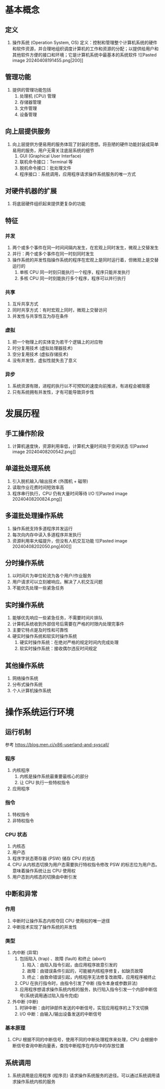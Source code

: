 # 基本概念
## 定义
1. 操作系统 (Operation System, OS) 定义：控制和管理整个计算机系统的硬件和软件资源，并合理地组织调度计算机的工作和资源的分配；以提供给用户和其他软件方便的接口和环境；它是计算机系统中最基本的系统软件 ![[Pasted image 20240408191455.png|200]]
## 管理功能
1. 提供的管理功能包括
	1. 处理机 (CPU) 管理
	2. 存储器管理
	3. 文件管理
	4. 设备管理
## 向上层提供服务
1. 向上层提供方便易用的服务体现了封装的思想。将丑陋的硬件功能封装成简单易用的服务，用户无需关注底层系统的细节
	1. GUI (Graphical User Interface)
	2. 联机命令接口：Terminal 等
	3. 脱机命令接口：批处理文件
	4. 程序接口：系统调用，应用程序请求操作系统服务的唯一方式
## 对硬件机器的扩展
1. 将底层硬件组织起来提供更复杂的功能
## 特征
### 并发
1. 两个或多个事件在同一时间间隔内发生，在宏观上同时发生，微观上交替发生
2. 并行：两个或多个事件在同一时刻同时发生
3. 操作系统的并发性指操作系统的程序在宏观上是同时运行着，但微观上是交替运行的
	1. 单核 CPU 同一时刻只能执行一个程序，程序只能并发执行
	2. 多核 CPU 同一时刻能执行多个程序，程序可以并行执行
### 共享
1. 互斥共享方式
2. 同时共享方式：有时宏观上同时，微观上交替访问
3. 并发性与共享性互为存在条件
### 虚拟
1. 把一个物理上的实体变为若干个逻辑上的对应物
2. 时分复用技术 (虚拟处理器技术)
3. 空分复用技术 (虚拟存储技术)
4. 没有并发性，虚拟性就失去了意义
### 异步
1. 系统资源有限，进程的执行以不可预知的速度向前推进，有进程会被阻塞
2. 只有系统拥有并发性，才有可能导致异步性
# 发展历程
## 手工操作阶段
1. 计算机速度快，资源利用率低，计算机大量时间处于空闲状态
![[Pasted image 20240408200542.png]]
## 单道批处理系统
1. 引入脱机输入/输出技术 (外围机 + 磁带)
2. 读取作业花费时间短效率高
3. 程序串行执行，CPU 仍有大量时间等待 I/O
![[Pasted image 20240408200824.png]]
## 多道批处理操作系统
1. 操作系统支持多道程序并发运行
2. 每次向内存中读入多道程序并发执行
3. 资源利用率大幅提升，但没有人机交互功能
![[Pasted image 20240408202050.png|400]]
## 分时操作系统
1. 以时间片为单位轮流为各个用户/作业服务
2. 用户请求可以立刻被响应。解决了人机交互问题
3. 不能优先处理一些紧急任务
## 实时操作系统
1. 能够优先响应一些紧急任务，不需要时间片排队
2. 计算机系统收到外部信号后需要在严格的时限内处理完事件
3. 主要它特点是及时性和可靠性
4. 硬实时操作系统和软实时操作系统
	1. 硬实时操作系统：在绝对严格的规定时间内完成处理
	2. 软实时操作系统：接收偶尔违反时间规定
## 其他操作系统
1. 网络操作系统
2. 分布式操作系统
3. 个人计算机操作系统
# 操作系统运行环境
## 运行机制
参考 https://blog.men.ci/x86-userland-and-syscall/
### 程序
1. 内核程序
	1. 内核是操作系统最重要最核心的部分
	2. 让 CPU 执行一些特权指令
2. 应用程序
### 指令
1. 特权指令
2. 非特权指令
### CPU 状态
1. 内核态
2. 用户态
3. 程序字状态寄存器 (PSW) 储存 CPU 的状态
4. CPU 从内核态切换为用户态需要执行特权指令修改 PSW 的标志位为用户态。意味着操作系统让出 CPU 使用权
5. 用户态到内核态的切换由中断引发
## 中断和异常
### 作用
1. 中断时让操作系态内核夺回 CPU 使用权的唯一途径
2. 中断技术实现了操作系统的并发性
### 类型
1. 内中断 (异常)
	1. 包括陷入 (trap) 、故障 (fault) 和终止 (abort)
		1. 陷入：由陷入指令引起，由应用程序故意引发的
		2. 故障：由错误条件引起的，可能被内核程序修复，如缺页故障
		3. 终止：由致命错误引起，内核程序无法修复改故障，应用程序被终止
	2. CPU 在执行指令时，由指令引发了中断 (指令本身或参数非法)
	3. 应用程序想请求操作系统内核的服务，执行陷入指令引发一个内部中断信号(系统调用通过陷入指令完成)
2. 外中断 (中断)
	1. 时钟中断：由时钟部件发送的中断信号，实现应用程序的上下文切换
	2. I/O 中断：由输入/输出设备发送的中断信号
### 基本原理
1. CPU 根据不同的中断信号，使用不同的中断处理程序来处理，CPU 会根据中断信号查询中断向量表，查找中断程序在内存中的存放位置
## 系统调用
1. 系统调用是应用程序 (程序员) 请求操作系统服务的途径。可以通过系统调用请求操作系统内核的服务